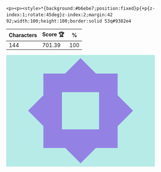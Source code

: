 `<p><p><style>*{background:#b6ebe7;position:fixed}p{+p{z-index:1;rotate:45deg}z-index:2;margin:42 92;width:100;height:100;border:solid 53q#9382e4`

| Characters | Score 🏆 | %   |
| ---------- | -------- | --- |
| 144        | 701.39   | 100 |

![](/2024/Sep2024/02/20240902.png)

